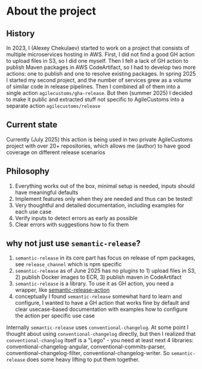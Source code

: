 # About the project

## History

In 2023, I (Alexey Chekulaev) started to work on a project that consists of multiple microservices hosting in AWS.
First, I did not find a good GH action to upload files in S3, so I did one myself.
Then I felt a lack of GH action to publish Maven packages in AWS CodeArtifact, so I had to develop two more actions:
one to publish and one to resolve existing packages.
In spring 2025 I started my second project, and the number of services grew as a volume of similar code in release pipelines.
Then I combined all of them into a single action `agilecustoms/gha-release`.
But then (summer 2025) I decided to make it public and extracted stuff not specific to AgileCustoms into a separate action `agilecustoms/release`

## Current state

Currently (July 2025) this action is being used in two private AgileCustoms project with over 20+ repositories,
which allows me (author) to have good coverage on different release scenarios

## Philosophy

1. Everything works out of the box, minimal setup is needed, inputs should have meaningful defaults
2. Implement features only when they are needed and thus can be tested!
3. Very thoughtful and detailed documentation, including examples for each use case
4. Verify inputs to detect errors as early as possible
5. Clear errors with suggestions how to fix them

## why not just use `semantic-release`?

1. `semantic-release` in its core part has focus on release of npm packages, see `release_channel` which is npm specific
2. `semantic-release` as of June 2025 has no plugins to 1) upload files in S3, 2) publish Docker images to ECR, 3) publish maven in CodeArtifact
3. `semantic-release` is a library. To use it as GH action, you need a wrapper, like [semantic-release-action](https://github.com/cycjimmy/semantic-release-action)
4. conceptually I found `semantic-release` somewhat hard to learn and configure,
I wanted to have a GH action that works fine by default and clear usecase-based documentation with examples
how to configure the action per specific use case

Internally `semantic-release` uses `conventional-changelog`. At some point I thought about using `conventional-changelog` directly,
but then I realized that `conventional-changlog` itself is a "Lego" - you need at least next 4 libraries:
conventional-changelog-angular, conventional-commits-parser, conventional-changelog-filter, conventional-changelog-writer.
So `semantic-release` does some heavy lifting to put them together.
